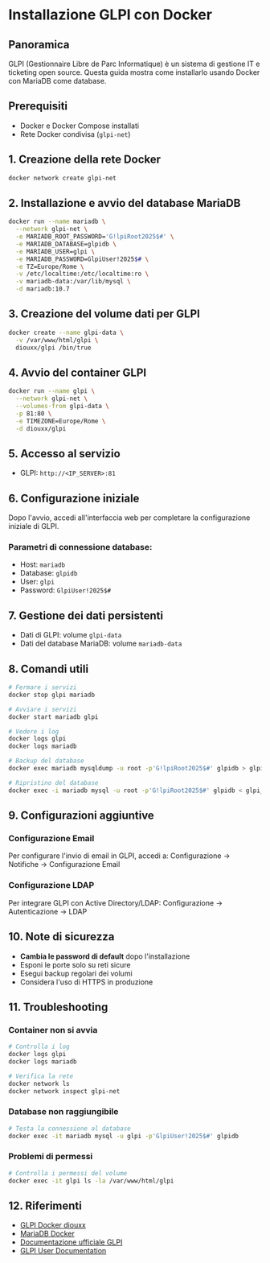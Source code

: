 # Installazione GLPI con Docker

## Panoramica
GLPI (Gestionnaire Libre de Parc Informatique) è un sistema di gestione IT e ticketing open source. Questa guida mostra come installarlo usando Docker con MariaDB come database.

## Prerequisiti
- Docker e Docker Compose installati
- Rete Docker condivisa (`glpi-net`)

## 1. Creazione della rete Docker
```bash
docker network create glpi-net
```

## 2. Installazione e avvio del database MariaDB
```bash
docker run --name mariadb \
  --network glpi-net \
  -e MARIADB_ROOT_PASSWORD='G!lpiRoot2025$#' \
  -e MARIADB_DATABASE=glpidb \
  -e MARIADB_USER=glpi \
  -e MARIADB_PASSWORD=GlpiUser!2025$# \
  -e TZ=Europe/Rome \
  -v /etc/localtime:/etc/localtime:ro \
  -v mariadb-data:/var/lib/mysql \
  -d mariadb:10.7
```

## 3. Creazione del volume dati per GLPI
```bash
docker create --name glpi-data \
  -v /var/www/html/glpi \
  diouxx/glpi /bin/true
```

## 4. Avvio del container GLPI
```bash
docker run --name glpi \
  --network glpi-net \
  --volumes-from glpi-data \
  -p 81:80 \
  -e TIMEZONE=Europe/Rome \
  -d diouxx/glpi
```

## 5. Accesso al servizio
- GLPI: `http://<IP_SERVER>:81`

## 6. Configurazione iniziale
Dopo l'avvio, accedi all'interfaccia web per completare la configurazione iniziale di GLPI.

### Parametri di connessione database:
- Host: `mariadb`
- Database: `glpidb`
- User: `glpi`
- Password: `GlpiUser!2025$#`

## 7. Gestione dei dati persistenti
- Dati di GLPI: volume `glpi-data`
- Dati del database MariaDB: volume `mariadb-data`

## 8. Comandi utili
```bash
# Fermare i servizi
docker stop glpi mariadb

# Avviare i servizi
docker start mariadb glpi

# Vedere i log
docker logs glpi
docker logs mariadb

# Backup del database
docker exec mariadb mysqldump -u root -p'G!lpiRoot2025$#' glpidb > glpi_backup.sql

# Ripristino del database
docker exec -i mariadb mysql -u root -p'G!lpiRoot2025$#' glpidb < glpi_backup.sql
```

## 9. Configurazioni aggiuntive

### Configurazione Email
Per configurare l'invio di email in GLPI, accedi a:
Configurazione → Notifiche → Configurazione Email

### Configurazione LDAP
Per integrare GLPI con Active Directory/LDAP:
Configurazione → Autenticazione → LDAP

## 10. Note di sicurezza
- **Cambia le password di default** dopo l'installazione
- Esponi le porte solo su reti sicure
- Esegui backup regolari dei volumi
- Considera l'uso di HTTPS in produzione

## 11. Troubleshooting

### Container non si avvia
```bash
# Controlla i log
docker logs glpi
docker logs mariadb

# Verifica la rete
docker network ls
docker network inspect glpi-net
```

### Database non raggiungibile
```bash
# Testa la connessione al database
docker exec -it mariadb mysql -u glpi -p'GlpiUser!2025$#' glpidb
```

### Problemi di permessi
```bash
# Controlla i permessi del volume
docker exec -it glpi ls -la /var/www/html/glpi
```

## 12. Riferimenti
- [GLPI Docker diouxx](https://hub.docker.com/r/diouxx/glpi)
- [MariaDB Docker](https://hub.docker.com/_/mariadb)
- [Documentazione ufficiale GLPI](https://glpi-project.org/)
- [GLPI User Documentation](https://glpi-project.org/documentation/)

